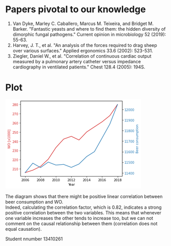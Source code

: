 # Papers pivotal to our knowledge
1. Van Dyke, Marley C. Caballero, Marcus M. Teixeira, and Bridget M. Barker. "Fantastic yeasts and where to find them: the hidden diversity of dimorphic fungal pathogens." Current opinion in microbiology 52 (2019): 55-63.
2. Harvey, J. T., et al. "An analysis of the forces required to drag sheep over various surfaces." Applied ergonomics 33.6 (2002): 523-531.
3. Ziegler, Daniel W., et al. "Correlation of continuous cardiac output measured by a pulmonary artery catheter versus impedance cardiography in ventilated patients." Chest 128.4 (2005): 194S.

# Plot
![correlation figure](istherecorrelation.png)

The diagram shows that there might be positive linear correlation between beer consumption and WO.  
Indeed, calculating the correlation factor, which is 0.82, indicates a strong positive correlation between the two variables. This means that whenever one variable increases the other tends to increase too, but we can not comment on the causal relationship between them (correlation does not equal causation). 

Student nnumber 13410261
